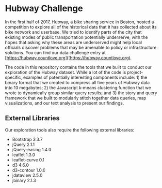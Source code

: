 # Hubway Challenge
In the first half of 2017, Hubway, a bike sharing service in Boston, hosted a competition to explore all of the historical data that it has collected about its bike network and userbase. We tried to identify parts of the city that existing modes of public transportation potentially underserve, with the hopes that asking why these areas are underserved might help local officials discover problems that may be amenable to policy or infrastructure solutions. You can find our data challenge entry at [https://hubway.countlove.org]([https://hubway.countlove.org).

The code in this repository contains the tools that we built to conduct our exploration of the Hubway dataset. While a lot of the code is project-specific, examples of potentially interesting components include: 1) the binary format that we created to compress all five years of Hubway data into 10 megabytes; 2) the Javascript k-means clustering function that we wrote to dynamically group similar query results; and 3) the story and query framework that we built to modularly stitch together data queries, map visualizations, and our text analysis to present our findings.

## External Libraries
Our exploration tools also require the following external libraries:

* Bootstrap 3.3.7
* jQuery 2.1.1
* jQuery-easing 1.4.0
* leaflet 1.3.0
* leaflet-curve 0.1
* d3 4.6.0
* d3-contour 1.0.0
* jdataview 2.5.0
* jbinary 2.1.3
